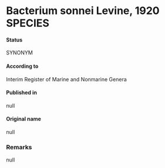 Bacterium sonnei Levine, 1920 SPECIES
=======

#### Status
SYNONYM

#### According to
Interim Register of Marine and Nonmarine Genera

#### Published in
null

#### Original name
null

### Remarks
null